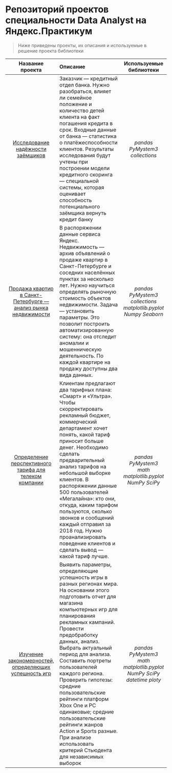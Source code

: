 # Репозиторий проектов специальности Data Analyst на Яндекс.Практикум

> Ниже приведены проекты, их описания и используемые в решение проекта библиотеки


| Название проекта | Описание | Используемые библиотеки | 
| :----------------------: | :---------------------- | :----------------------: |
| [Исследование надёжности заёмщиков](Исследование%20надёжности%20заёмщиков) | Заказчик — кредитный отдел банка. Нужно разобраться, влияет ли семейное положение и количество детей клиента на факт погашения кредита в срок. Входные данные от банка — статистика о платёжеспособности клиентов. Результаты исследования будут учтены при построении модели кредитного скоринга — специальной системы, которая оценивает способность потенциального заёмщика вернуть кредит банку| *pandas*  *PyMystem3* *collections*|
| [Продажа квартир в Санкт-Петербурге — анализ рынка недвижимости](Продажа%20квартир%20в%20Санкт-Петербурге%20—%20анализ%20рынка%20недвижимости) | В распоряжении данные сервиса Яндекс. Недвижимость — архив объявлений о продаже квартир в Санкт-Петербурге и соседних населённых пунктах за несколько лет. Нужно научиться определять рыночную стоимость объектов недвижимости. Задача — установить параметры. Это позволит построить автоматизированную систему: она отследит аномалии и мошенническую деятельность. По каждой квартире на продажу доступны два вида данных. | *pandas*  *PyMystem3* *collections* *matplotlib.pyplot* *Numpy*  *Seaborn*|
| [Определение перспективного тарифа для телеком компании](Определение%20перспективного%20тарифа%20для%20телеком%20компании) |Клиентам предлагают два тарифных плана: «Смарт» и «Ультра». Чтобы скорректировать рекламный бюджет, коммерческий департамент хочет понять, какой тариф приносит больше денег. Необходимо сделать предварительный анализ тарифов на небольшой выборке клиентов. В распоряжении данные 500 пользователей «Мегалайна»: кто они, откуда, каким тарифом пользуются, сколько звонков и сообщений каждый отправил за 2018 год. Нужно проанализировать поведение клиентов и сделать вывод — какой тариф лучше. | *pandas*  *PyMystem3* *math* *matplotlib.pyplot* *NumPy*  *SсiPy*|
| [Изучение закономерностей, определяющих успешность игр](Изучение%20закономерностей%2C%20определяющих%20успешность%20игр) |  Выявить параметры, определяющие успешность игры в разных регионах мира. На основании этого подготовить отчет для магазина компьютерных игр для планирования рекламных кампаний. Провести предобработку данных, анализ. Выбрать актуальный период для анализа. Составить портреты пользователей каждого региона. Проверить гипотезы: средние пользовательские рейтинги платформ Xbox One и PC одинаковые; средние пользовательские рейтинги жанров Action и Sports разные. При анализе использовать критерий Стьюдента для независимых выборок| *pandas*  *PyMystem3* *math* *matplotlib.pyplot* *NumPy*  *SсiPy* *datetime* *ploty* |

